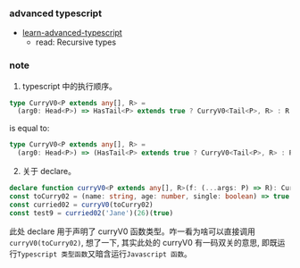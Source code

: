 ### advanced typescript

* [learn-advanced-typescript](https://hackernoon.com/learn-advanced-typescript-4yl727e6)
  * read: Recursive types

### note

1. typescript 中的执行顺序。

```ts
type CurryV0<P extends any[], R> =
  (arg0: Head<P>) => HasTail<P> extends true ? CurryV0<Tail<P>, R> : R
```

is equal to:

```ts
type CurryV0<P extends any[], R> =
  (arg0: Head<P>) => (HasTail<P> extends true ? CurryV0<Tail<P>, R> : R)
```

2. 关于 declare。

```ts
declare function curryV0<P extends any[], R>(f: (...args: P) => R): CurryV0<P, R>
const toCurry02 = (name: string, age: number, single: boolean) => true
const curried02 = curryV0(toCurry02)
const test9 = curried02('Jane')(26)(true)
```

此处 declare 用于声明了 curryV0 函数类型。咋一看为啥可以直接调用 `curryV0(toCurry02)`, 想了一下, 其实此处的 curryV0 有一码双关的意思, 即既运行`Typescript 类型函数`又暗含运行`Javascript 函数`。